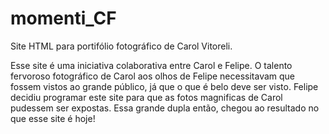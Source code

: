 # momenti_CF
Site HTML para portifólio fotográfico de Carol Vitoreli.

Esse site é uma iniciativa colaborativa entre Carol e Felipe. O talento fervoroso fotográfico de Carol aos olhos de Felipe necessitavam que fossem vistos ao grande público, já que o que é belo deve ser visto. Felipe decidiu programar este site para que as fotos magnificas de Carol pudessem ser expostas. Essa grande dupla então, chegou ao resultado no que esse site é hoje!
